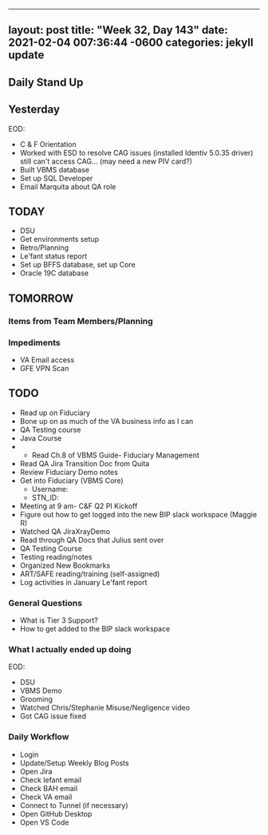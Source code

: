 
---
layout: post
title:  "Week 32, Day 143"
date:   2021-02-04 007:36:44 -0600
categories: jekyll update
---

## Daily Stand Up
## Yesterday
EOD: 
* C & F Orientation
* Worked with ESD to resolve CAG issues (installed Identiv 5.0.35 driver) still can't access CAG... (may need a new PIV card?)
* Built VBMS database
* Set up SQL Developer
* Email Marquita about QA role

## TODAY
* DSU
* Get environments setup
* Retro/Planning
* Le'fant status report
* Set up BFFS database, set up Core
* Oracle 19C database

## TOMORROW

### Items from Team Members/Planning

### Impediments
* VA Email access
* GFE VPN Scan

## TODO
* Read up on Fiduciary
* Bone up on as much of the VA business info as I can
* QA Testing course
* Java Course
* * Read Ch.8 of VBMS Guide- Fiduciary Management
* Read QA Jira Transition Doc from Quita
* Review Fiduciary Demo notes
* Get into Fiduciary (VBMS Core)
  * Username: 
  * STN_ID:
* Meeting at 9 am- C&F Q2 PI Kickoff
* Figure out how to get logged into the new BIP slack workspace (Maggie R)
* Watched QA JiraXrayDemo 
* Read through QA Docs that Julius sent over
* QA Testing Course
* Testing reading/notes
* Organized New Bookmarks
* ART/SAFE reading/training (self-assigned)
* Log activities in January Le'fant report

### General Questions  
  * What is Tier 3 Support?
  * How to get added to the BIP slack workspace

### What I actually ended up doing
EOD:
* DSU
* VBMS Demo
* Grooming
* Watched Chris/Stephanie Misuse/Negligence video
* Got CAG issue fixed


### Daily Workflow
* Login
* Update/Setup Weekly Blog Posts
* Open Jira
* Check lefant email
* Check BAH email
* Check VA email
* Connect to Tunnel (if necessary)
* Open GitHub Desktop
* Open VS Code